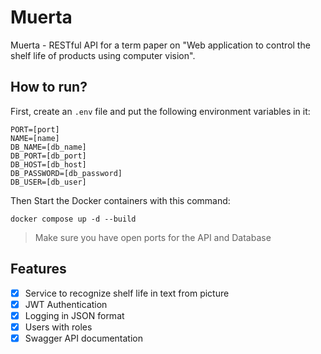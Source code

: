 # Muerta

Muerta - RESTful API for a term paper on "Web application to control the shelf life of products using computer vision".

## How to run?

First, create an `.env` file and put the following environment variables in it:

```shell
PORT=[port]
NAME=[name]
DB_NAME=[db_name]
DB_PORT=[db_port]
DB_HOST=[db_host]
DB_PASSWORD=[db_password]
DB_USER=[db_user]
```

Then Start the Docker containers with this command:

```shell
docker compose up -d --build
```

> Make sure you have open ports for the API and Database

## Features

- [x] Service to recognize shelf life in text from picture
- [x] JWT Authentication
- [x] Logging in JSON format
- [x] Users with roles
- [x] Swagger API documentation

